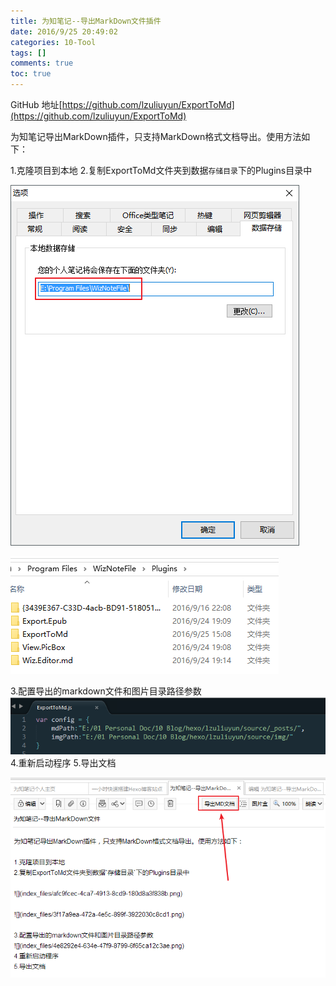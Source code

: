 ```yaml
---
title: 为知笔记--导出MarkDown文件插件
date: 2016/9/25 20:49:02
categories: 10-Tool
tags: []
comments: true
toc: true
---
```

GitHub 地址[https://github.com/lzuliuyun/ExportToMd](https://github.com/lzuliuyun/ExportToMd)

为知笔记导出MarkDown插件，只支持MarkDown格式文档导出。使用方法如下：

1.克隆项目到本地
2.复制ExportToMd文件夹到数据`存储目录`下的Plugins目录中

![](/img/afc9fcec-4ca7-4913-8cd9-180d8a3f838b.png)

![](/img/3f17a9ea-472a-4e5c-899f-3922030c8cd1.png)

3.配置导出的markdown文件和图片目录路径参数
![](/img/4e8292e4-634e-47f9-8799-6f65ca12c3ae.png)
4.重新启动程序
5.导出文档

![](/img/936218e6-be30-4371-82f9-5d614e07785d.png)
